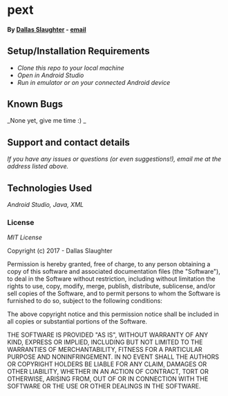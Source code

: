 pext
======

#### By [Dallas Slaughter](https://www.linkedin.com/in/dallas-slaughter) -  [email](mailto:dslaughtr@gmail.com)

## Setup/Installation Requirements

* _Clone this repo to your local machine_
* _Open in Android Studio_
* _Run in emulator or on your connected Android device_

## Known Bugs

_None yet, give me time :) _

## Support and contact details

_If you have any issues or questions (or even suggestions!), email me at the address listed above._

## Technologies Used

_Android Studio, Java, XML_

### License

_MIT License_

Copyright (c) 2017 - Dallas Slaughter

Permission is hereby granted, free of charge, to any person obtaining a copy
of this software and associated documentation files (the "Software"), to deal
in the Software without restriction, including without limitation the rights
to use, copy, modify, merge, publish, distribute, sublicense, and/or sell
copies of the Software, and to permit persons to whom the Software is
furnished to do so, subject to the following conditions:

The above copyright notice and this permission notice shall be included in all
copies or substantial portions of the Software.

THE SOFTWARE IS PROVIDED "AS IS", WITHOUT WARRANTY OF ANY KIND, EXPRESS OR
IMPLIED, INCLUDING BUT NOT LIMITED TO THE WARRANTIES OF MERCHANTABILITY,
FITNESS FOR A PARTICULAR PURPOSE AND NONINFRINGEMENT. IN NO EVENT SHALL THE
AUTHORS OR COPYRIGHT HOLDERS BE LIABLE FOR ANY CLAIM, DAMAGES OR OTHER
LIABILITY, WHETHER IN AN ACTION OF CONTRACT, TORT OR OTHERWISE, ARISING FROM,
OUT OF OR IN CONNECTION WITH THE SOFTWARE OR THE USE OR OTHER DEALINGS IN THE
SOFTWARE.
